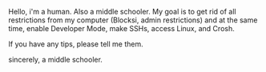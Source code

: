 Hello, i'm a human.
Also a middle schooler.
My goal is to get rid of all restrictions from my computer (Blocksi, admin restrictions) 
and at the same time, enable Developer Mode, make SSHs, access Linux, and Crosh.

If you have any tips, please tell me them.

sincerely, a middle schooler.
